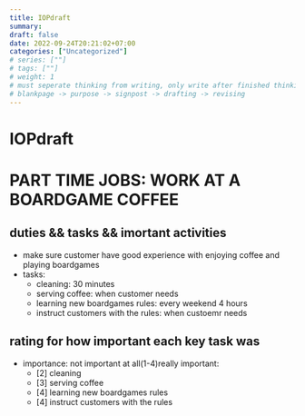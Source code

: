 ```yaml
---
title: IOPdraft
summary:
draft: false
date: 2022-09-24T20:21:02+07:00
categories: ["Uncategorized"]
# series: [""]
# tags: [""]
# weight: 1
# must seperate thinking from writing, only write after finished thinking
# blankpage -> purpose -> signpost -> drafting -> revising
---
```


# IOPdraft

# PART TIME JOBS: WORK AT A BOARDGAME COFFEE

## duties && tasks && imortant activities

- make sure customer have good experience with enjoying coffee and playing boardgames
- tasks:
  - cleaning: 30 minutes
  - serving coffee: when customer needs
  - learning new boardgames rules: every weekend 4 hours
  - instruct customers with the rules: when custoemr needs

## rating for how important each key task was

- importance: not important at all(1-4)really important:
  - [2] cleaning
  - [3] serving coffee
  - [4] learning new boardgames rules
  - [4] instruct customers with the rules
